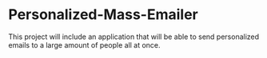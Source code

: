 # Personalized-Mass-Emailer
This project will include an application that will be able to send personalized emails to a large amount of people all at once.
